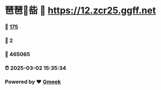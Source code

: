 # 琶琶🔭啙 :link: https://12.zcr25.ggff.net 
### :page_facing_up: [175](https://12.zcr25.ggff.net/tag.html) 
### :speech_balloon: 2 
### :hibiscus: 465065 
### :alarm_clock: 2025-03-02 15:35:34 
### Powered by :heart: [Gmeek](https://github.com/Meekdai/Gmeek)
